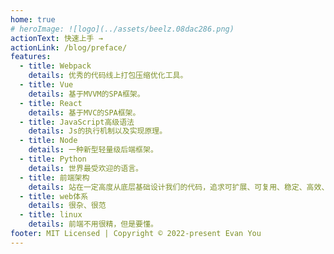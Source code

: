 ```yaml
---
home: true
# heroImage: ![logo](../assets/beelz.08dac286.png)
actionText: 快速上手 →
actionLink: /blog/preface/
features:
  - title: Webpack
    details: 优秀的代码线上打包压缩优化工具。
  - title: Vue
    details: 基于MVVM的SPA框架。
  - title: React
    details: 基于MVC的SPA框架。
  - title: JavaScript高级语法
    details: Js的执行机制以及实现原理。
  - title: Node
    details: 一种新型轻量级后端框架。
  - title: Python
    details: 世界最受欢迎的语言。
  - title: 前端架构
    details: 站在一定高度从底层基础设计我们的代码，追求可扩展、可复用、稳定、高效、全能的架构。
  - title: web体系
    details: 很杂、很范
  - title: linux
    details: 前端不用很精，但是要懂。
footer: MIT Licensed | Copyright © 2022-present Evan You
---
```

